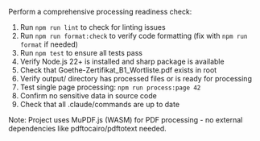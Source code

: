 Perform a comprehensive processing readiness check:

1. Run `npm run lint` to check for linting issues
2. Run `npm run format:check` to verify code formatting (fix with `npm run format` if needed)
3. Run `npm test` to ensure all tests pass
4. Verify Node.js 22+ is installed and sharp package is available
5. Check that Goethe-Zertifikat_B1_Wortliste.pdf exists in root
6. Verify output/ directory has processed files or is ready for processing
7. Test single page processing: `npm run process:page 42`
8. Confirm no sensitive data in source code
9. Check that all .claude/commands are up to date

Note: Project uses MuPDF.js (WASM) for PDF processing - no external dependencies like pdftocairo/pdftotext needed.
